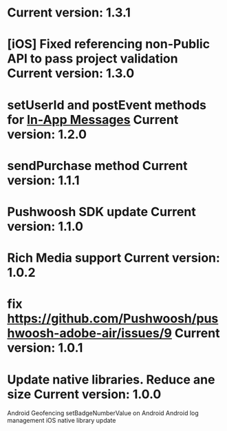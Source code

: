 Current version: 1.3.1
=========================
[iOS] Fixed referencing non-Public API to pass project validation
Current version: 1.3.0
=========================
setUserId and postEvent methods for [In-App Messages](http://docs.pushwoosh.com/docs/in-app-messages)
Current version: 1.2.0
=========================
sendPurchase method
Current version: 1.1.1
=========================
Pushwoosh SDK update
Current version: 1.1.0
=========================
Rich Media support
Current version: 1.0.2
=========================
fix https://github.com/Pushwoosh/pushwoosh-adobe-air/issues/9
Current version: 1.0.1
=========================
Update native libraries. Reduce ane size
Current version: 1.0.0
=========================
Android Geofencing
setBadgeNumberValue on Android
Android log management
iOS native library update

